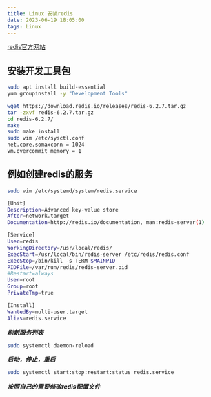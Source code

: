 ```yaml
---
title: Linux 安装redis
date: 2023-06-19 18:05:00
tags: Linux
---
```


[redis官方网站](https://redis.io)

## 安装开发工具包

```bash
sudo apt install build-essential
yum groupinstall -y "Development Tools"
```

```bash
wget https://download.redis.io/releases/redis-6.2.7.tar.gz
tar -zxvf redis-6.2.7.tar.gz
cd redis-6.2.7/
make
sudo make install
sudo vim /etc/sysctl.conf
net.core.somaxconn = 1024
vm.overcommit_memory = 1
```

## 例如创建redis的服务

```bash
sudo vim /etc/systemd/system/redis.service

[Unit]
Description=Advanced key-value store
After=network.target
Documentation=http://redis.io/documentation, man:redis-server(1)

[Service]
User=redis
WorkingDirectory=/usr/local/redis/
ExecStart=/usr/local/bin/redis-server /etc/redis/redis.conf
ExecStop=/bin/kill -s TERM $MAINPID
PIDFile=/var/run/redis/redis-server.pid
#Restart=always
User=root
Group=root
PrivateTmp=true

[Install]
WantedBy=multi-user.target
Alias=redis.service

```

***刷新服务列表***

```bash
sudo systemctl daemon-reload
```

***启动，停止，重启***

```bash
sudo systemctl start:stop:restart:status redis.service
```

***按照自己的需要修改redis配置文件***
